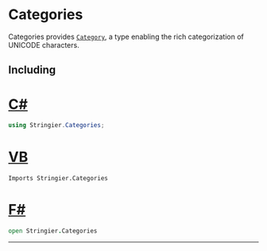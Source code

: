 # Categories

Categories provides [`Category`](), a type enabling the rich categorization of UNICODE characters.

## Including

# [C#](#tab/cs)

~~~~csharp
using Stringier.Categories;
~~~~

# [VB](#tab/vb)

~~~~vbnet
Imports Stringier.Categories
~~~~

# [F#](#tab/fs)

~~~~fsharp
open Stringier.Categories
~~~~

***
